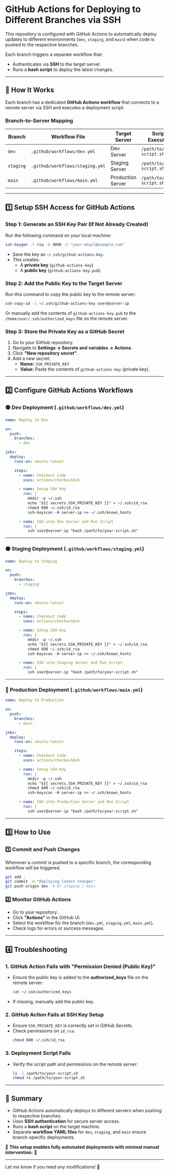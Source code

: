 # **GitHub Actions for Deploying to Different Branches via SSH**  

This repository is configured with GitHub Actions to automatically deploy updates to different environments (`dev`, `staging`, and `main`) when code is pushed to the respective branches.  

Each branch triggers a separate workflow that:  
- Authenticates via **SSH** to the target server.  
- Runs a **bash script** to deploy the latest changes.  

---

## **🚀 How It Works**  
Each branch has a dedicated **GitHub Actions workflow** that connects to a remote server via SSH and executes a deployment script.  

### **Branch-to-Server Mapping**  
| Branch  | Workflow File       | Target Server  | Script Executed  |
|---------|--------------------|---------------|------------------|
| `dev`   | `.github/workflows/dev.yml`   | Dev Server      | `/path/to/your-script.sh`  |
| `staging` | `.github/workflows/staging.yml` | Staging Server  | `/path/to/your-script.sh`  |
| `main`  | `.github/workflows/main.yml`  | Production Server | `/path/to/your-script.sh`  |

---

## **1️⃣ Setup SSH Access for GitHub Actions**  

### **Step 1: Generate an SSH Key Pair (If Not Already Created)**
Run the following command on your local machine:  

```sh
ssh-keygen -t rsa -b 4096 -C "your-email@example.com"
```
- Save the key as `~/.ssh/github-actions-key`.  
- This creates:  
  - A **private key** (`github-actions-key`)  
  - A **public key** (`github-actions-key.pub`)  

### **Step 2: Add the Public Key to the Target Server**
Run this command to copy the public key to the remote server:  

```sh
ssh-copy-id -i ~/.ssh/github-actions-key user@server-ip
```
Or manually add the contents of `github-actions-key.pub` to the `/home/user/.ssh/authorized_keys` file on the remote server.  

### **Step 3: Store the Private Key as a GitHub Secret**
1. Go to your GitHub repository.  
2. Navigate to **Settings → Secrets and variables → Actions**.  
3. Click **"New repository secret"**.  
4. Add a new secret:  
   - **Name:** `SSH_PRIVATE_KEY`  
   - **Value:** Paste the contents of `github-actions-key` (private key).  

---

## **2️⃣ Configure GitHub Actions Workflows**  

### **🟢 Dev Deployment (`.github/workflows/dev.yml`)**  

```yaml
name: Deploy to Dev

on:
  push:
    branches:
      - dev

jobs:
  deploy:
    runs-on: ubuntu-latest

    steps:
      - name: Checkout Code
        uses: actions/checkout@v4

      - name: Setup SSH Key
        run: |
          mkdir -p ~/.ssh
          echo "${{ secrets.SSH_PRIVATE_KEY }}" > ~/.ssh/id_rsa
          chmod 600 ~/.ssh/id_rsa
          ssh-keyscan -H server-ip >> ~/.ssh/known_hosts

      - name: SSH into Dev Server and Run Script
        run: |
          ssh user@server-ip "bash /path/to/your-script.sh"
```

---

### **🟠 Staging Deployment (`.github/workflows/staging.yml`)**  

```yaml
name: Deploy to Staging

on:
  push:
    branches:
      - staging

jobs:
  deploy:
    runs-on: ubuntu-latest

    steps:
      - name: Checkout Code
        uses: actions/checkout@v4

      - name: Setup SSH Key
        run: |
          mkdir -p ~/.ssh
          echo "${{ secrets.SSH_PRIVATE_KEY }}" > ~/.ssh/id_rsa
          chmod 600 ~/.ssh/id_rsa
          ssh-keyscan -H server-ip >> ~/.ssh/known_hosts

      - name: SSH into Staging Server and Run Script
        run: |
          ssh user@server-ip "bash /path/to/your-script.sh"
```

---

### **🔴 Production Deployment (`.github/workflows/main.yml`)**  

```yaml
name: Deploy to Production

on:
  push:
    branches:
      - main

jobs:
  deploy:
    runs-on: ubuntu-latest

    steps:
      - name: Checkout Code
        uses: actions/checkout@v4

      - name: Setup SSH Key
        run: |
          mkdir -p ~/.ssh
          echo "${{ secrets.SSH_PRIVATE_KEY }}" > ~/.ssh/id_rsa
          chmod 600 ~/.ssh/id_rsa
          ssh-keyscan -H server-ip >> ~/.ssh/known_hosts

      - name: SSH into Production Server and Run Script
        run: |
          ssh user@server-ip "bash /path/to/your-script.sh"
```

---

## **3️⃣ How to Use**
### **1️⃣ Commit and Push Changes**
Whenever a commit is pushed to a specific branch, the corresponding workflow will be triggered.

```sh
git add .
git commit -m "Deploying latest changes"
git push origin dev  # Or staging / main
```

### **2️⃣ Monitor GitHub Actions**
- Go to your repository.  
- Click **"Actions"** in the GitHub UI.  
- Select the workflow for the branch (`dev.yml`, `staging.yml`, `main.yml`).  
- Check logs for errors or success messages.  

---

## **4️⃣ Troubleshooting**
### **1. GitHub Action Fails with "Permission Denied (Public Key)"**
- Ensure the public key is added to the **authorized_keys** file on the remote server:
  ```sh
  cat ~/.ssh/authorized_keys
  ```
- If missing, manually add the public key.

### **2. GitHub Action Fails at SSH Key Setup**
- Ensure `SSH_PRIVATE_KEY` is correctly set in GitHub Secrets.  
- Check permissions on `id_rsa`:  
  ```sh
  chmod 600 ~/.ssh/id_rsa
  ```

### **3. Deployment Script Fails**
- Verify the script path and permissions on the remote server:  
  ```sh
  ls -l /path/to/your-script.sh
  chmod +x /path/to/your-script.sh
  ```

---

## **🎯 Summary**
- GitHub Actions automatically deploys to different servers when pushing to respective branches.
- Uses **SSH authentication** for secure server access.
- Runs a **bash script** on the target machine.
- Separate **workflow YAML files** for `dev`, `staging`, and `main` ensure branch-specific deployments.

🚀 **This setup enables fully automated deployments with minimal manual intervention.** 🎯  

---

Let me know if you need any modifications! 🚀
